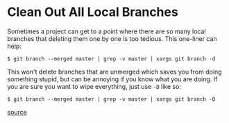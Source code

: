 # Clean Out All Local Branches

Sometimes a project can get to a point where there are so many local
branches that deleting them one by one is too tedious. This one-liner can
help:

```
$ git branch --merged master | grep -v master | xargs git branch -d
```

This won't delete branches that are unmerged which saves you from doing
something stupid, but can be annoying if you know what you are doing. If you
are sure you want to wipe everything, just use `-D` like so:

```
$ git branch --merged master | grep -v master | xargs git branch -D
```

[source](https://twitter.com/steveklabnik/status/583055065868447744)
